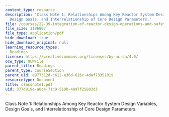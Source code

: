 ```yaml
---
content_type: resource
description: 'Class Note 1: Relationships Among Key Reactor System Design Variables,
  Design Goals, and Interrelationship of Core Design Parameters.'
file: /courses/22-39-integration-of-reactor-design-operations-and-safety-fall-2006/377d819ea0c471c9519b4897f25883d3_classnote1.pdf
file_size: 1196807
file_type: application/pdf
hide_download: true
hide_download_original: null
learning_resource_types:
- Readings
license: https://creativecommons.org/licenses/by-nc-sa/4.0/
ocw_type: OCWFile
parent_title: Readings
parent_type: CourseSection
parent_uid: e977312d-c612-e36d-626c-4daf73351019
resourcetype: Document
title: classnote1.pdf
uid: 377d819e-a0c4-71c9-519b-4897f25883d3
---
```

Class Note 1: Relationships Among Key Reactor System Design Variables, Design Goals, and Interrelationship of Core Design Parameters.